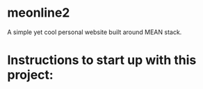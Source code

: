# meonline2
A simple yet cool personal website built around MEAN stack.

Instructions to start up with this project:
=============================================

